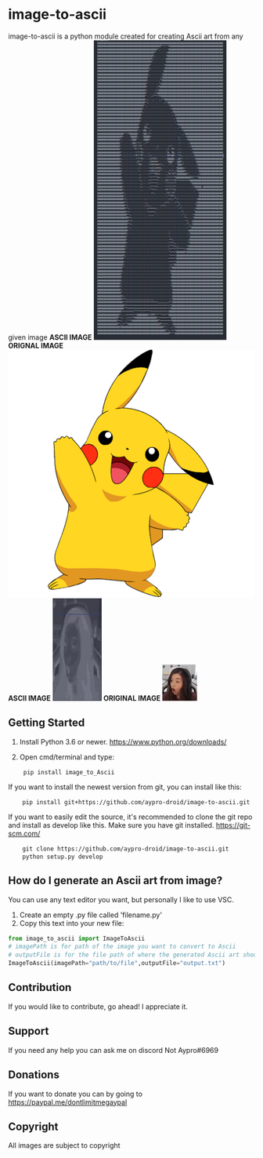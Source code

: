 # image-to-ascii
image-to-ascii is a python module created for creating Ascii art from any given image
**ASCII IMAGE**
![Banner](/images/Ascii-example.PNG)
**ORIGNAL IMAGE**
![Banner](/images/pickachu.png)
**ASCII IMAGE**
![Bannerr](/images/pogimane-ascii.png)
**ORIGINAL IMAGE**
![Bannerr](/images/pogimane.png)

## Getting Started
1) Install Python 3.6 or newer. https://www.python.org/downloads/
2) Open cmd/terminal and type:

        pip install image_to_Ascii


If you want to install the newest version from git, you can install like this:

        pip install git+https://github.com/aypro-droid/image-to-ascii.git


If you want to easily edit the source, it's recommended to clone the git
repo and install as develop like this. Make sure you have git installed. https://git-scm.com/

        git clone https://github.com/aypro-droid/image-to-ascii.git
        python setup.py develop

## How do I generate an Ascii art from image?
You can use any text editor you want, but personally I like to use VSC.
1) Create an empty .py file called 'filename.py'
2) Copy this text into your new file:
```py
from image_to_ascii import ImageToAscii
# imagePath is for path of the image you want to convert to Ascii
# outputFile is for the file path of where the generated Ascii art should be stored keep None if you don't want to store it in a .txt file
ImageToAscii(imagePath="path/to/file",outputFile="output.txt")
```
## Contribution
If you would like to contribute, go ahead! I appreciate it.

## Support
If you need any help you can ask me on discord Not Aypro#6969

## Donations
If you want to donate you can by going to https://paypal.me/dontlimitmegaypal

## Copyright
All images are subject to copyright


